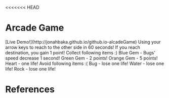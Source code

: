 <<<<<<< HEAD
<h1>Arcade Game</h1>
[Live Demo!](http://jonahbaka.github.io/github.io-alcadeGame)
Using your arrow keys to reach to the other side in 60 seconds! If you reach destination, you gain 1 point!
Collect following items :)
Blue Gem - Bugs' speed decrease 1 second!
Green Gem - 2 points!
Orange Gem - 5 points!
Heart - one life!
Avoid following items :(
Bug - lose one life!
Water - lose one life!
Rock - lose one life!

<h1>References</h1>
<ul> 
 
